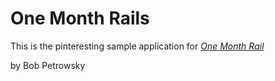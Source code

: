 # One Month Rails

This is the pinteresting sample application for 
[*One Month Rail*](http://onemonthrails.com)

by Bob Petrowsky